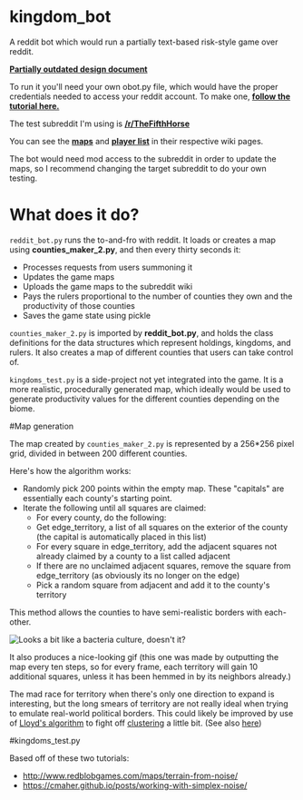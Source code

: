 # kingdom_bot

A reddit bot which would run a partially text-based risk-style game over reddit.  

[**Partially outdated design document**](https://docs.google.com/document/d/1f14WI7LXzqelAXwRaoX8AQeXkZnzHfj1ZVnSahfWVds/edit?usp=sharing)

To run it you'll need your own obot.py file, which would have the proper credentials needed to access your reddit account.  To make one, [**follow the tutorial here.**](https://www.reddit.com/r/GoldTesting/comments/3cm1p8/how_to_make_your_bot_use_oauth2/)

The test subreddit I'm using is [**/r/TheFifthHorse**](https://www.reddit.com/r/TheFifthHorse/)

You can see the [**maps**](https://www.reddit.com/r/TheFifthHorse/wiki/index) and [**player list**](https://www.reddit.com/r/TheFifthHorse/wiki/players) in their respective wiki pages.  

The bot would need mod access to the subreddit in order to update the maps, so I recommend changing the target subreddit to do your own testing.  

# What does it do?

`reddit_bot.py` runs the to-and-fro with reddit.  It loads or creates a map using **counties_maker_2.py**, and then every thirty seconds it:

* Processes requests from users summoning it
* Updates the game maps
* Uploads the game maps to the subreddit wiki
* Pays the rulers proportional to the number of counties they own and the productivity of those counties
* Saves the game state using pickle

`counties_maker_2.py` is imported by **reddit_bot.py**, and holds the class definitions for the data structures which represent holdings, kingdoms, and rulers.  It also creates a map of different counties that users can take control of.  

`kingdoms_test.py` is a side-project not yet integrated into the game.  It is a more realistic, procedurally generated map, which ideally would be used to generate productivity values for the different counties depending on the biome.  

#Map generation

The map created by `counties_maker_2.py` is represented by a 256*256 pixel grid, divided in between 200 different counties.  

Here's how the algorithm works:

* Randomly pick 200 points within the empty map.  These "capitals" are essentially each county's starting point.  
* Iterate the following until all squares are claimed:
  * For every county, do the following:
   * Get edge_territory, a list of all squares on the exterior of the county (the capital is automatically placed in this list)
   * For every square in edge_territory, add the adjacent squares not already claimed by a county to a list called adjacent
    * If there are no unclaimed adjacent squares, remove the square from edge_territory (as obviously its no longer on the edge)
   * Pick a random square from adjacent and add it to the county's territory

This method allows the counties to have semi-realistic borders with each-other.  

![Looks a bit like a bacteria culture, doesn't it?](https://i.imgur.com/b6HcSyJ.gif)

It also produces a nice-looking gif (this one was made by outputting the map every ten steps, so for every frame, each territory will gain 10 additional squares, unless it has been hemmed in by its neighbors already.)

The mad race for territory when there's only one direction to expand is interesting, but the long smears of territory are not really ideal when trying to emulate real-world political borders.  This could likely be improved by use of [Lloyd's algorithm](https://en.wikipedia.org/wiki/Lloyd%27s_algorithm) to fight off [clustering](https://en.wikipedia.org/wiki/Clustering_illusion) a little bit.  (See also [here](http://bit-player.org/2011/a-slight-discrepancy))

#kingdoms_test.py

Based off of these two tutorials:
* http://www.redblobgames.com/maps/terrain-from-noise/
* https://cmaher.github.io/posts/working-with-simplex-noise/
